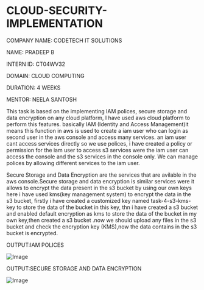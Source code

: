 # CLOUD-SECURITY-IMPLEMENTATION

COMPANY NAME: CODETECH IT SOLUTIONS

NAME: PRADEEP B

INTERN ID: CT04WV32

DOMAIN: CLOUD COMPUTING

DURATION: 4 WEEKS

MENTOR: NEELA SANTOSH

This task is based on the implementing IAM polices, secure storage and data encryption on any cloud platform, I have used aws cloud platform to perform this features. basically IAM (Identity and Access Management)it means this function in aws is used to create a iam user who can login as second user in the aws console and access many services. an iam user cant access services directly so we use polices, i have created a policy or permission for the iam user to access s3 services were the iam user can access the console and the s3 services in the console only. We can manage polices by allowing different services to the iam user.

Secure Storage and Data Encryption are the services that are avilable in the aws console.Secure storage and data encryption is similar services were it allows to encrypt the data present in the s3 bucket by using our own keys  here i have used kms(key management system) to encrypt the data in the s3 bucket, firstly i have created a customized key named task-4-s3-kms-key to store the data of the bucket in this key, thn i have created a s3 bucket and enabled default encryption as kms to store the data of the bucket in my own key,then created a s3 bucket .now we should upload any files in the s3 bucket and check the encryption key (KMS),now the data contains in the s3 bucket is encrypted.

OUTPUT:IAM POLICES

![Image](https://github.com/user-attachments/assets/4fb6d758-6303-46e6-8826-b62c6350bd44)

OUTPUT:SECURE STORAGE AND DATA ENCRYPTION

![Image](https://github.com/user-attachments/assets/bee7e990-0f46-403c-b927-d40aa7cbb169)
